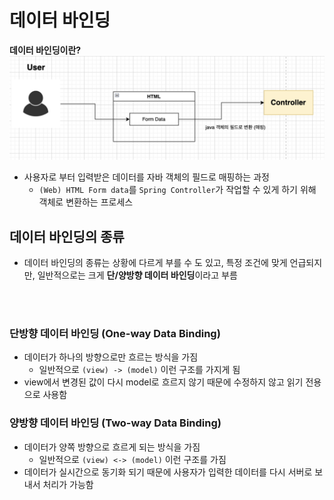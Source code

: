 # 데이터 바인딩

**데이터 바인딩이란?**
![alt text](<설명사진/데이터 바인딩 다이어그램.png>)
* 사용자로 부터 입력받은 데이터를 자바 객체의 필드로 매핑하는 과정
    * `(Web) HTML Form data`를 `Spring Controller`가 작업할 수 있게 하기 위해 객체로 변환하는 프로세스


## 데이터 바인딩의 종류
* 데이터 바인딩의 종류는 상황에 다르게 부를 수 도 있고, 특정 조건에 맞게 언급되지만, 일반적으로는 크게 **단/양방향 데이터 바인딩**이라고 부름

<br></br>

### 단방향 데이터 바인딩 (One-way Data Binding)

* 데이터가 하나의 방향으로만 흐르는 방식을 가짐
    * 일반적으로 `(view) -> (model)` 이런 구조를 가지게 됨
* view에서 변경된 값이 다시 model로 흐르지 않기 때문에 수정하지 않고 읽기 전용으로 사용함


### 양방향 데이터 바인딩 (Two-way Data Binding)

* 데이터가 양쪽 방향으로 흐르게 되는 방식을 가짐
    * 일반적으로 `(view) <-> (model)` 이런 구조를 가짐
* 데이터가 실시간으로 동기화 되기 때문에 사용자가 입력한 데이터를 다시 서버로 보내서 처리가 가능함